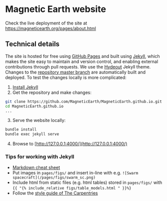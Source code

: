 # Magnetic Earth website

Check the live deployment of the site at https://magneticearth.org/pages/about.html

## Technical details

The site is hosted for free using [GitHub Pages](https://pages.github.com/) and built using [Jekyll](https://jekyllrb.com/), which makes the site easy to maintain and version control, and enabling external contributions through pull requests.
We use the [Hydeout](https://github.com/fongandrew/hydeout) Jekyll theme.
Changes to the [repository master branch](https://github.com/MagneticEarth/MagneticEarth.github.io) are automatically built and deployed.
To test the changes locally is more complicated:

1. [Install Jekyll](https://jekyllrb.com/docs/installation/)
2. Get the repository and make changes:
```bash
git clone https://github.com/MagneticEarth/MagneticEarth.github.io.git
cd MagneticEarth.github.io
...
```
3. Serve the website locally:
```bash
bundle install
bundle exec jekyll serve
```
4. Browse to [http://127.0.0.1:4000/](http://127.0.0.1:4000/)

### Tips for working with Jekyll

- [Markdown cheat sheet](https://github.com/adam-p/markdown-here/wiki/Markdown-Cheatsheet)
- Put images in `pages/figs/` and insert in-line with e.g. `![Swarm spacecraft](/pages/figs/swarm_sc.png)`
- Include html from static files (e.g. html tables) stored in `pages/figs/` with `{{ "{% include_relative figs/table_models.html " }}%}`
- Follow the [style guide of The Carpentries](https://docs.carpentries.org/topic_folders/communications/guides/adhere-style-guide.html)
